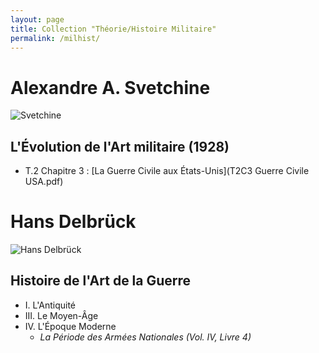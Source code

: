 ```yaml
---
layout: page
title: Collection "Théorie/Histoire Militaire"
permalink: /milhist/
---
```


# Alexandre A. Svetchine

![Svetchine](svechin.jpg)

## L'Évolution de l'Art militaire (1928)

- T.2 Chapitre 3 : [La Guerre Civile aux États-Unis](T2C3 Guerre Civile USA.pdf) 

# Hans Delbrück

![Hans Delbrück](Delbruck.jpg)

## Histoire de l'Art de la Guerre

- I. L'Antiquité
- III. Le Moyen-Âge
- IV. L'Époque Moderne
  - *La Période des Armées Nationales (Vol. IV, Livre 4)*





